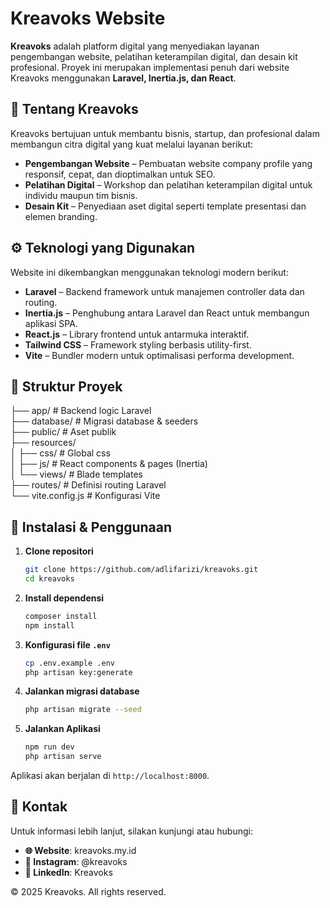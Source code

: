 # Kreavoks Website

**Kreavoks** adalah platform digital yang menyediakan layanan pengembangan website, pelatihan keterampilan digital, dan desain kit profesional. Proyek ini merupakan implementasi penuh dari website Kreavoks menggunakan **Laravel, Inertia.js, dan React**.

## 📌 Tentang Kreavoks

Kreavoks bertujuan untuk membantu bisnis, startup, dan profesional dalam membangun citra digital yang kuat melalui layanan berikut:

- **Pengembangan Website** – Pembuatan website company profile yang responsif, cepat, dan dioptimalkan untuk SEO.
- **Pelatihan Digital** – Workshop dan pelatihan keterampilan digital untuk individu maupun tim bisnis.
- **Desain Kit** – Penyediaan aset digital seperti template presentasi dan elemen branding.

## ⚙️ Teknologi yang Digunakan

Website ini dikembangkan menggunakan teknologi modern berikut:

- **Laravel** – Backend framework untuk manajemen controller data dan routing.
- **Inertia.js** – Penghubung antara Laravel dan React untuk membangun aplikasi SPA.
- **React.js** – Library frontend untuk antarmuka interaktif.
- **Tailwind CSS** – Framework styling berbasis utility-first.
- **Vite** – Bundler modern untuk optimalisasi performa development.

## 📂 Struktur Proyek

├── app/            # Backend logic Laravel<br>
├── database/       # Migrasi database & seeders<br>
├── public/         # Aset publik<br>
├── resources/<br>
│ ├── css/          # Global css<br>
│ ├── js/           # React components & pages (Inertia)<br>
│ └── views/        # Blade templates<br>
├── routes/         # Definisi routing Laravel<br>
└── vite.config.js  # Konfigurasi Vite<br>


## 🚀 Instalasi & Penggunaan

1. **Clone repositori**
   ```bash
   git clone https://github.com/adlifarizi/kreavoks.git
   cd kreavoks
   ```

2. **Install dependensi**
    ```bash
    composer install
    npm install
    ```

3. **Konfigurasi file `.env`**
    ```bash
    cp .env.example .env
    php artisan key:generate
    ```

4. **Jalankan migrasi database**
    ```bash
    php artisan migrate --seed
    ```

4. **Jalankan Aplikasi**
    ```bash
    npm run dev
    php artisan serve
    ```
Aplikasi akan berjalan di `http://localhost:8000`.

## 📩 Kontak

Untuk informasi lebih lanjut, silakan kunjungi atau hubungi:
- **🌐 Website**: kreavoks.my.id
- **📸 Instagram**: @kreavoks
- **💼 LinkedIn**: Kreavoks

© 2025 Kreavoks. All rights reserved.
